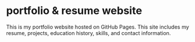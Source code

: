 # portfolio & resume website

This is my portfolio website hosted on GitHub Pages. This site includes my resume, projects, education history, skills, and contact information.